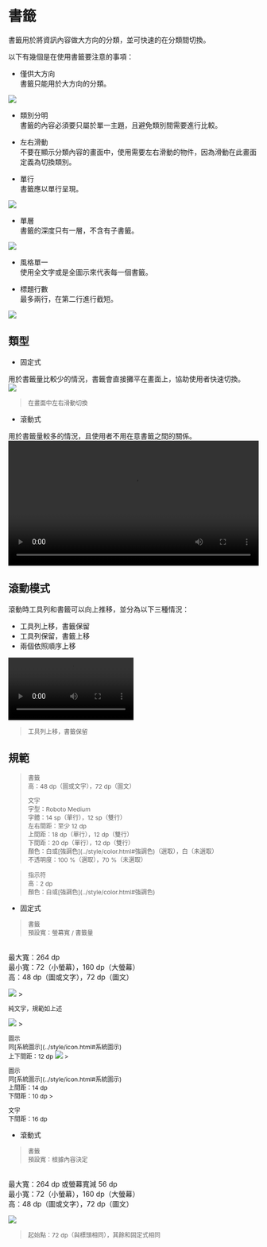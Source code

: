 # 書籤

書籤用於將資訊內容做大方向的分類，並可快速的在分類間切換。

> 

以下有幾個是在使用書籤要注意的事項：
* 僅供大方向  
書籤只能用於大方向的分類。

<img src="http://material-design.storage.googleapis.com/publish/material_v_4/material_ext_publish/0B6Okdz75tqQscExOcHhfYUdNZlE/components_tabs_usage_example1.png" style="max-width:50%"/>

* 類別分明  
書籤的內容必須要只屬於單一主題，且避免類別間需要進行比較。

* 左右滑動  
不要在顯示分類內容的畫面中，使用需要左右滑動的物件，因為滑動在此畫面定義為切換類別。

* 單行  
書籤應以單行呈現。

<img src="http://material-design.storage.googleapis.com/publish/material_v_4/material_ext_publish/0B6Okdz75tqQsTTdvazhjTHlsWjg/components_tabs_usage_example5.png" style="max-width:50%"/>

* 單層  
書籤的深度只有一層，不含有子書籤。

<img src="http://material-design.storage.googleapis.com/publish/material_v_4/material_ext_publish/0B6Okdz75tqQsVmowR3NUVWoxVWs/components_tabs_usage_example3.png" style="max-width:50%"/>

* 風格單一  
使用全文字或是全圖示來代表每一個書籤。

* 標題行數  
最多兩行，在第二行進行截短。

<img src="http://material-design.storage.googleapis.com/publish/material_v_4/material_ext_publish/0Bzhp5Z4wHba3WFR6bnJvaG9wclk/components_tabs_usage_content1.png" style="max-width:50%"/>

## 類型
* 固定式  

用於書籤量比較少的情況，書籤會直接攤平在畫面上，協助使用者快速切換。  
<img src="http://material-design.storage.googleapis.com/publish/material_v_4/material_ext_publish/0B6Okdz75tqQsNHMyNDg1YWtVcHM/components_tabs_typesoftabs_mobile1.png" style="max-width:50%"/>
> <p style="font-size: 12px">在畫面中左右滑動切換</p>

* 滾動式  

用於書籤量較多的情況，且使用者不用在意書籤之間的關係。
<video height="auto" width="100%" preload="metadata" loop="" controls>
  <source src=http://material-design.storage.googleapis.com/publish/material_v_4/material_ext_publish/0B6Okdz75tqQsY1JuWnJGSHpiQkE/components-tabs-typesoftabs_scrollable_tabs_01_xhdpi_003.webm" type="video/webm">
  <source src="http://material-design.storage.googleapis.com/publish/material_v_4/material_ext_publish/0B6Okdz75tqQsY1JuWnJGSHpiQkE/components-tabs-typesoftabs_scrollable_tabs_01_xhdpi_003.mp4" type="video/mp4">
</video>

## 滾動模式
滾動時工具列和書籤可以向上推移，並分為以下三種情況：
* 工具列上移，書籤保留
* 工具列保留，書籤上移
* 兩個依照順序上移

<video height="auto" width="50%" preload="metadata" loop="" controls>
  <source src="http://material-design.storage.googleapis.com/publish/material_v_4/material_ext_publish/0B6Okdz75tqQsQ0ZQalNKOGxTNjA/patterns-scrolling-techniques_tabs_xhdpi_004.webm" type="video/webm">
  <source src="http://material-design.storage.googleapis.com/publish/material_v_4/material_ext_publish/0B6Okdz75tqQsQ0ZQalNKOGxTNjA/patterns-scrolling-techniques_tabs_xhdpi_004.mp4" type="video/mp4">
</video>

> <p style="font-size: 12px">工具列上移，書籤保留</p>

## 規範
> <p style="font-size: 12px">書籤<br>高：48 dp（圖或文字），72 dp（圖文）</p>
> <p style="font-size: 12px">文字<br>字型：Roboto Medium<br>字體：14 sp（單行），12 sp（雙行）<br>左右間距：至少 12 dp<br>上間距：18 dp（單行），12 dp（雙行）<br>下間距：20 dp（單行），12 dp（雙行）<br>顏色：白或[強調色](../style/color.html#強調色)（選取），白（未選取）<br>不透明度：100 %（選取），70 %（未選取）<br>

> <p style="font-size: 12px">指示符<br>高：2 dp<br>顏色：白或[強調色](../style/color.html#強調色)

* 固定式

> <p style="font-size: 12px">書籤<br>預設寬：螢幕寬 / 書籤量
<br>最大寬：264 dp<br>最小寬：72（小螢幕），160 dp（大螢幕）<br>高：48 dp（圖或文字），72 dp（圖文）</p>

<img src="http://material-design.storage.googleapis.com/publish/material_v_4/material_ext_publish/0B6Okdz75tqQsR0pYZkJlYUUzZ3c/components_tabs_usage_specs1.png" style="max-width:50%"/>
> <p style="font-size: 12px">純文字，規範如上述</p>

<img src="http://material-design.storage.googleapis.com/publish/material_v_4/material_ext_publish/0B6Okdz75tqQsS1lGVXlPdXVzRFk/components_tabs_usage_specs9.png" style="max-width:50%"/>
> <p style="font-size: 12px">圖示<br>同[系統圖示](../style/icon.html#系統圖示)<br>上下間距：12 dp

<img src="http://material-design.storage.googleapis.com/publish/material_v_4/material_ext_publish/0B6Okdz75tqQscktCWWFUUld2U1E/components_tabs_usage_specs7.png" style="max-width:50%"/>
> <p style="font-size: 12px">圖示<br>同[系統圖示](../style/icon.html#系統圖示)<br>上間距：14 dp<br>下間距：10 dp
> <p style="font-size: 12px">文字<br>下間距：16 dp

* 滾動式

> <p style="font-size: 12px">書籤<br>預設寬：根據內容決定
<br>最大寬：264 dp 或螢幕寬減 56 dp<br>最小寬：72（小螢幕），160 dp（大螢幕）<br>高：48 dp（圖或文字），72 dp（圖文）</p>
<img src="http://material-design.storage.googleapis.com/publish/material_v_4/material_ext_publish/0B6Okdz75tqQsQ2l2R1lSU0hzZkE/components_tabs_usage_specs11.png" style="max-width:50%"/>
> <p style="font-size: 12px">起始點：72 dp（與標頭相同），其餘和固定式相同</p>
